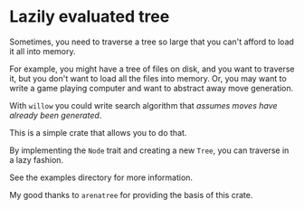 # Lazily evaluated tree

Sometimes, you need to traverse a tree so large that you can't afford to load it all into memory. 

For example, you might have a tree of files on disk, and you want to traverse it, but you don't want to load all the files into memory. Or, you may want to write a game playing computer and want to abstract away move generation.

With `willow` you could write search algorithm that *assumes moves have already been generated*.

This is a simple crate that allows you to do that.

By implementing the `Node` trait and creating a new `Tree`, you can traverse in a lazy fashion.

See the examples directory for more information.

My good thanks to `arenatree` for providing the basis of this crate.